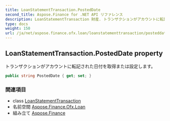 ```yaml
---
title: LoanStatementTransaction.PostedDate
second_title: Aspose.Finance for .NET API リファレンス
description: LoanStatementTransaction 財産. トランザクションがアカウントに転記された日付を取得または設定します
type: docs
weight: 150
url: /ja/net/aspose.finance.ofx.loan/loanstatementtransaction/posteddate/
---
```

## LoanStatementTransaction.PostedDate property

トランザクションがアカウントに転記された日付を取得または設定します。

```csharp
public string PostedDate { get; set; }
```

### 関連項目

* class [LoanStatementTransaction](../)
* 名前空間 [Aspose.Finance.Ofx.Loan](../../loanstatementtransaction/)
* 組み立て [Aspose.Finance](../../../)


